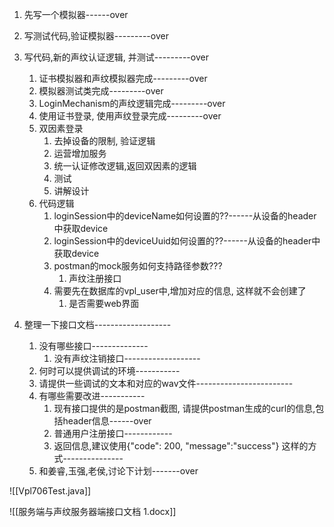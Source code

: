 1. 先写一个模拟器------over
2. 写测试代码,验证模拟器---------over
3. 写代码,新的声纹认证逻辑, 并测试---------over
	1. 证书模拟器和声纹模拟器完成---------over
	2. 模拟器测试类完成---------over
	3. LoginMechanism的声纹逻辑完成---------over
	4. 使用证书登录, 使用声纹登录完成---------over
	5. 双因素登录
		1. 去掉设备的限制, 验证逻辑
		2. 运营增加服务
		3. 统一认证修改逻辑,返回双因素的逻辑
		4. 测试
		5. 讲解设计
	6. 代码逻辑
		1. loginSession中的deviceName如何设置的??------从设备的header中获取device
		2. loginSession中的deviceUuid如何设置的??------从设备的header中获取device
		3. postman的mock服务如何支持路径参数???
			1. 声纹注册接口
		4. 需要先在数据库的vpl_user中,增加对应的信息, 这样就不会创建了
			1. 是否需要web界面

1. 整理一下接口文档-------------------
	1. 没有哪些接口--------------
		1. 没有声纹注销接口-------------------
	2. 何时可以提供调试的环境-----------
	3. 请提供一些调试的文本和对应的wav文件------------------------
	4. 有哪些需要改进-----------
		1. 现有接口提供的是postman截图, 请提供postman生成的curl的信息,包括header信息------over
		2. 普通用户注册接口------------
		3. 返回信息,建议使用{"code": 200, "message":"success"} 这样的方式---------------
	5. 和姜睿,玉强,老侯,讨论下计划-------over

![[Vpl706Test.java]]

![[服务端与声纹服务器端接口文档 1.docx]]

